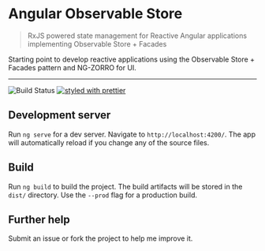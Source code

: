 # Angular Observable Store

> RxJS powered state management for Reactive Angular applications implementing Observable Store + Facades 

Starting point to develop reactive applications using the Observable Store + Facades pattern and NG-ZORRO for UI.

<hr />

![Build Status](https://github.com/ramartinez7/angular-observable-store/workflows/.github/workflows/azure.yml/badge.svg)
[![styled with prettier](https://img.shields.io/badge/styled_with-prettier-ff69b4.svg?style=flat-square)](https://github.com/prettier/prettier)

## Development server

Run `ng serve` for a dev server. Navigate to `http://localhost:4200/`. The app will automatically reload if you change any of the source files.

## Build

Run `ng build` to build the project. The build artifacts will be stored in the `dist/` directory. Use the `--prod` flag for a production build.

## Further help

Submit an issue or fork the project to help me improve it.

